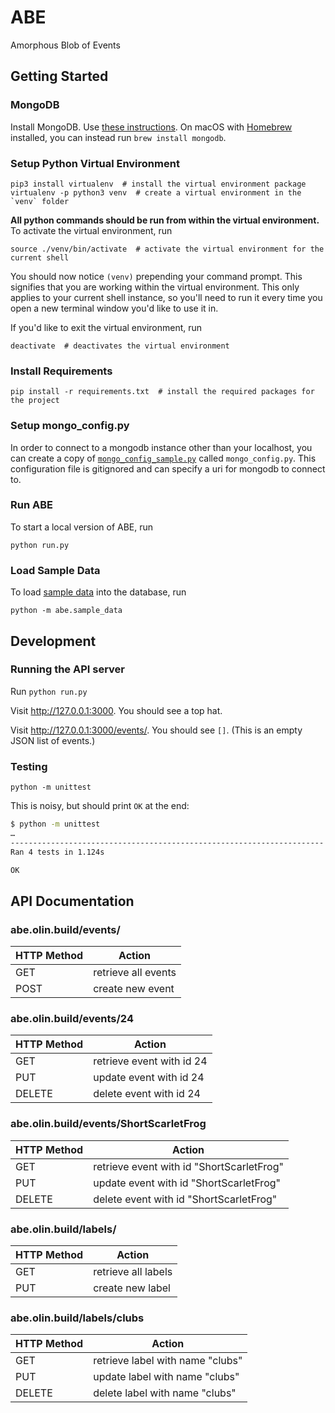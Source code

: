 # ABE

Amorphous Blob of Events

## Getting Started

### MongoDB

Install MongoDB. Use [these
instructions](https://docs.mongodb.com/getting-started/shell/installation/). On
macOS with [Homebrew](https://brew.sh/) installed, you can instead run `brew install mongodb`.

### Setup Python Virtual Environment

```shell
pip3 install virtualenv  # install the virtual environment package
virtualenv -p python3 venv  # create a virtual environment in the `venv` folder
```

**All python commands should be run from within the virtual environment.**
To activate the virtual environment, run

```shell
source ./venv/bin/activate  # activate the virtual environment for the current shell
```

You should now notice `(venv)` prepending your command prompt.
This signifies that you are working within the virtual environment. This only applies to your current shell instance, so you'll need to run it every time you open a new terminal window you'd like to use it in.

If you'd like to exit the virtual environment, run

```shell
deactivate  # deactivates the virtual environment
```

### Install Requirements

```shell
pip install -r requirements.txt  # install the required packages for the project
```

### Setup mongo_config.py

In order to connect to a mongodb instance other than your localhost, you can create a copy of [`mongo_config_sample.py`](abe/mongo_config_sample.py) called `mongo_config.py`. This configuration file is gitignored and can specify a uri for mongodb to connect to.

### Run ABE

To start a local version of ABE, run

```shell
python run.py
```

### Load Sample Data

To load [sample data](abe/sample_data.py) into the database, run

```shell
python -m abe.sample_data
```

## Development

### Running the API server

Run `python run.py`

Visit <http://127.0.0.1:3000>. You should see a top hat.

Visit <http://127.0.0.1:3000/events/>. You should see `[]`. (This is an empty
JSON list of events.)

### Testing

`python -m unittest`

This is noisy, but should print `OK` at the end:

```bash
$ python -m unittest
…
----------------------------------------------------------------------
Ran 4 tests in 1.124s

OK
```

## API Documentation

### abe.olin.build/events/

| HTTP Method | Action              |
| ----------- | ------------------- |
| GET         | retrieve all events |
| POST        | create new event    |

### abe.olin.build/events/24

| HTTP Method | Action                    |
| ----------- | ------------------------- |
| GET         | retrieve event with id 24 |
| PUT         | update event with id 24   |
| DELETE      | delete event with id 24   |

### abe.olin.build/events/ShortScarletFrog

| HTTP Method | Action                                    |
| ----------- | ----------------------------------------- |
| GET         | retrieve event with id "ShortScarletFrog" |
| PUT         | update event with id "ShortScarletFrog"   |
| DELETE      | delete event with id "ShortScarletFrog"   |

### abe.olin.build/labels/

| HTTP Method | Action              |
| ----------- | ------------------- |
| GET         | retrieve all labels |
| PUT         | create new label    |

### abe.olin.build/labels/clubs

| HTTP Method | Action                           |
| ----------- | -------------------------------- |
| GET         | retrieve label with name "clubs" |
| PUT         | update label with name "clubs"   |
| DELETE      | delete label with name "clubs"   |
